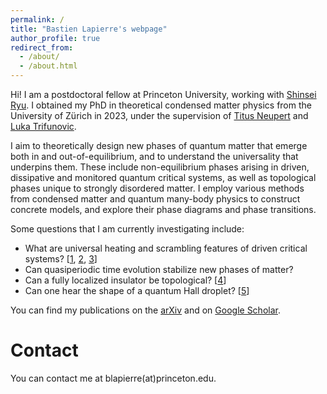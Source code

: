 ```yaml
---
permalink: /
title: "Bastien Lapierre's webpage"
author_profile: true
redirect_from: 
  - /about/
  - /about.html
---
```



Hi! I am a postdoctoral fellow at Princeton University, working with [Shinsei Ryu](https://phy.princeton.edu/people/shinsei-ryu). I obtained my PhD in theoretical condensed matter physics from the University of Zürich in 2023, under the supervision of [Titus Neupert](https://www.physik.uzh.ch/en/groups/neupert/team/neupert.html) and [Luka Trifunovic](https://www.lpt.ups-tlse.fr/spip.php?article1624&lang=fr).

I aim to theoretically design new phases of quantum matter that emerge both in and out-of-equilibrium, and to understand the universality that underpins them. These include non-equilibrium phases arising in driven, dissipative and monitored quantum critical systems, as well as topological phases unique to strongly disordered matter.
I employ various methods from condensed matter and quantum many-body physics to construct concrete models, and explore their phase diagrams and phase transitions.

Some questions that I am currently investigating include:
- What are universal heating and scrambling features of driven critical systems? [[1](https://journals.aps.org/prresearch/abstract/10.1103/PhysRevResearch.2.023085), [2](https://journals.aps.org/prb/abstract/10.1103/PhysRevB.103.224303), [3](https://arxiv.org/abs/2405.01642)]
- Can quasiperiodic time evolution stabilize new phases of matter?
- Can a fully localized insulator be topological? [[4](https://journals.aps.org/prl/abstract/10.1103/PhysRevLett.129.256401)]
- Can one hear the shape of a quantum Hall droplet? [[5](https://journals.aps.org/prx/abstract/10.1103/PhysRevX.14.011030)]

You can find my publications on the [arXiv](https://arxiv.org/a/lapierre_b_1.html) and on [Google Scholar](https://scholar.google.com/citations?user=oGgrqHgAAAAJ&hl=en&oi=ao).


Contact
======
You can contact me at blapierre(at)princeton.edu.
